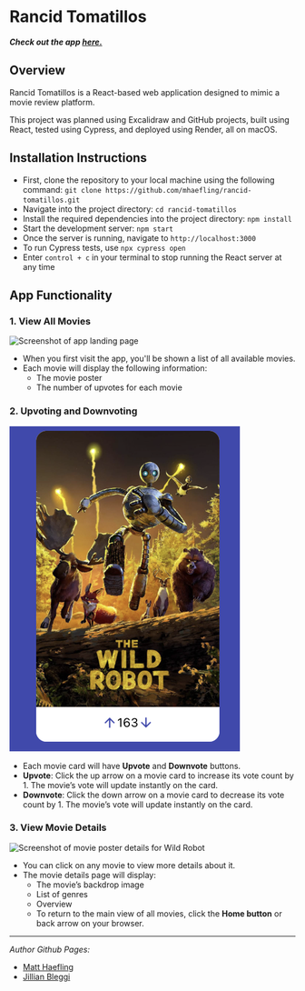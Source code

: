 # Rancid Tomatillos

***Check out the app [here.](https://https://rancid-tomatillos-u5bo.onrender.com/)***

## Overview 
Rancid Tomatillos is a React-based web application designed to mimic a movie review platform.

This project was planned using Excalidraw and GitHub projects, built using React, tested using Cypress, and deployed using Render, all on macOS. 

## Installation Instructions
-   First, clone the repository to your local machine using the following command: `git clone https://github.com/mhaefling/rancid-tomatillos.git`
-   Navigate into the project directory: `cd rancid-tomatillos`
-   Install the required dependencies into the project directory: `npm install`
-   Start the development server: `npm start`
-   Once the server is running, navigate to `http://localhost:3000`
-   To run Cypress tests, use `npx cypress open`
-   Enter `control + c` in your terminal to stop running the React server at any time

## App Functionality

### 1. View All Movies
![Screenshot of app landing page](assets/images/app_landing.png)
- When you first visit the app, you'll be shown a list of all available movies.
- Each movie will display the following information:
  - The movie poster
  - The number of upvotes for each movie

### 2. Upvoting and Downvoting
![Screenshot of movie card for Wild Robot](assets/images/movie_poster_closeup.png)
- Each movie card will have **Upvote** and **Downvote** buttons.
- **Upvote**: Click the up arrow on a movie card to increase its vote count by 1. The movie’s vote will update instantly on the card.
- **Downvote**: Click the down arrow on a movie card to decrease its vote count by 1. The movie’s vote will update instantly on the card.

### 3. View Movie Details
![Screenshot of movie poster details for Wild Robot](assets/images/movie_details_view.png)
- You can click on any movie to view more details about it.
- The movie details page will display:
  - The movie’s backdrop image
  - List of genres
  - Overview
  - To return to the main view of all movies, click the **Home button** or back arrow on your browser.

 ----
*Author Github Pages:* 
-  [Matt Haefling](https://github.com/mhaefling) 
-  [Jillian Bleggi](https://github.com/jbleggi)
